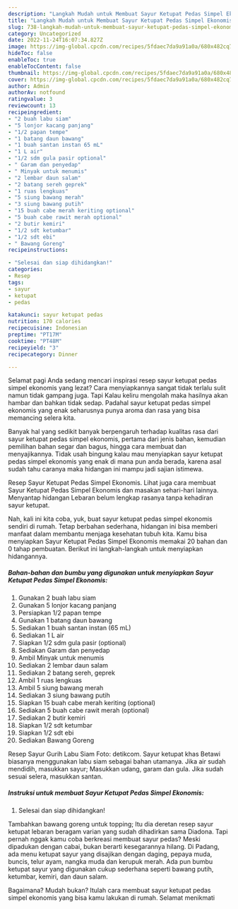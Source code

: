 ```yaml
---
description: "Langkah Mudah untuk Membuat Sayur Ketupat Pedas Simpel Ekonomis yang Enak, Buat Buka Puasa}"
title: "Langkah Mudah untuk Membuat Sayur Ketupat Pedas Simpel Ekonomis yang Enak, Buat Buka Puasa}"
slug: 738-langkah-mudah-untuk-membuat-sayur-ketupat-pedas-simpel-ekonomis-yang-enak-buat-buka-puasa
category: Uncategorized
date: 2022-11-24T16:07:34.827Z
image: https://img-global.cpcdn.com/recipes/5fdaec7da9a91a0a/680x482cq70/sayur-ketupat-pedas-simpel-ekonomis-foto-resep-utama.jpg
hideToc: false
enableToc: true
enableTocContent: false
thumbnail: https://img-global.cpcdn.com/recipes/5fdaec7da9a91a0a/680x482cq70/sayur-ketupat-pedas-simpel-ekonomis-foto-resep-utama.jpg
cover: https://img-global.cpcdn.com/recipes/5fdaec7da9a91a0a/680x482cq70/sayur-ketupat-pedas-simpel-ekonomis-foto-resep-utama.jpg
author: Admin
authorAv: notfound
ratingvalue: 3
reviewcount: 13
recipeingredient:
- "2 buah labu siam"
- "5 lonjor kacang panjang"
- "1/2 papan tempe"
- "1 batang daun bawang"
- "1 buah santan instan 65 mL"
- "1 L air"
- "1/2 sdm gula pasir optional"
- " Garam dan penyedap"
- " Minyak untuk menumis"
- "2 lembar daun salam"
- "2 batang sereh geprek"
- "1 ruas lengkuas"
- "5 siung bawang merah"
- "3 siung bawang putih"
- "15 buah cabe merah keriting optional"
- "5 buah cabe rawit merah optional"
- "2 butir kemiri"
- "1/2 sdt ketumbar"
- "1/2 sdt ebi"
- " Bawang Goreng"
recipeinstructions:

- "Selesai dan siap dihidangkan!"
categories:
- Resep
tags:
- sayur
- ketupat
- pedas

katakunci: sayur ketupat pedas 
nutrition: 170 calories
recipecuisine: Indonesian
preptime: "PT17M"
cooktime: "PT48M"
recipeyield: "3"
recipecategory: Dinner

---
```



Selamat pagi Anda sedang mencari inspirasi resep sayur ketupat pedas simpel ekonomis yang lezat? Cara menyiapkannya sangat tidak terlalu sulit namun tidak gampang juga. Tapi Kalau keliru mengolah maka hasilnya akan hambar dan bahkan tidak sedap. Padahal sayur ketupat pedas simpel ekonomis yang enak seharusnya punya aroma dan rasa yang bisa memancing selera kita.


Banyak hal yang sedikit banyak berpengaruh terhadap kualitas rasa dari sayur ketupat pedas simpel ekonomis, pertama dari jenis bahan, kemudian pemilihan bahan segar dan bagus, hingga cara membuat dan menyajikannya. Tidak usah bingung kalau mau menyiapkan sayur ketupat pedas simpel ekonomis yang enak di mana pun anda berada, karena asal sudah tahu caranya maka hidangan ini mampu jadi sajian istimewa.

Resep Sayur Ketupat Pedas Simpel Ekonomis. Lihat juga cara membuat Sayur Ketupat Pedas Simpel Ekonomis dan masakan sehari-hari lainnya. Menyantap hidangan Lebaran belum lengkap rasanya tanpa kehadiran sayur ketupat.


Nah, kali ini kita coba, yuk, buat sayur ketupat pedas simpel ekonomis sendiri di rumah. Tetap berbahan sederhana, hidangan ini bisa memberi manfaat dalam membantu menjaga kesehatan tubuh kita. Kamu bisa menyiapkan Sayur Ketupat Pedas Simpel Ekonomis memakai 20 bahan dan 0 tahap pembuatan. Berikut ini langkah-langkah untuk menyiapkan hidangannya.

<!--inarticleads1-->

##### Bahan-bahan dan bumbu yang digunakan untuk menyiapkan Sayur Ketupat Pedas Simpel Ekonomis:

1. Gunakan 2 buah labu siam
1. Gunakan 5 lonjor kacang panjang
1. Persiapkan 1/2 papan tempe
1. Gunakan 1 batang daun bawang
1. Sediakan 1 buah santan instan (65 mL)
1. Sediakan 1 L air
1. Siapkan 1/2 sdm gula pasir (optional)
1. Sediakan  Garam dan penyedap
1. Ambil  Minyak untuk menumis
1. Sediakan 2 lembar daun salam
1. Sediakan 2 batang sereh, geprek
1. Ambil 1 ruas lengkuas
1. Ambil 5 siung bawang merah
1. Sediakan 3 siung bawang putih
1. Siapkan 15 buah cabe merah keriting (optional)
1. Sediakan 5 buah cabe rawit merah (optional)
1. Sediakan 2 butir kemiri
1. Siapkan 1/2 sdt ketumbar
1. Siapkan 1/2 sdt ebi
1. Sediakan  Bawang Goreng


Resep Sayur Gurih Labu Siam Foto: detikcom. Sayur ketupat khas Betawi biasanya menggunakan labu siam sebagai bahan utamanya. Jika air sudah mendidih, masukkan sayur; Masukkan udang, garam dan gula. Jika sudah sesuai selera, masukkan santan. 

<!--inarticleads2-->

##### Instruksi untuk membuat Sayur Ketupat Pedas Simpel Ekonomis:


1. Selesai dan siap dihidangkan!

Tambahkan bawang goreng untuk topping; Itu dia deretan resep sayur ketupat lebaran beragam varian yang sudah dihadirkan sama Diadona. Tapi pernah nggak kamu coba berkreasi membuat sayur pedas? Meski dipadukan dengan cabai, bukan berarti kesegarannya hilang. Di Padang, ada menu ketupat sayur yang disajikan dengan daging, pepaya muda, buncis, telur ayam, nangka muda dan kerupuk merah. Ada pun bumbu ketupat sayur yang digunakan cukup sederhana seperti bawang putih, ketumbar, kemiri, dan daun salam. 

Bagaimana? Mudah bukan? Itulah cara membuat sayur ketupat pedas simpel ekonomis yang bisa kamu lakukan di rumah. Selamat menikmati
